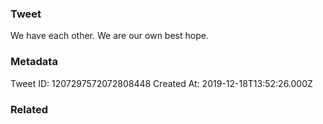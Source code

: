 ### Tweet
We have each other. We are our own best hope.

### Metadata
Tweet ID: 1207297572072808448
Created At: 2019-12-18T13:52:26.000Z

### Related

